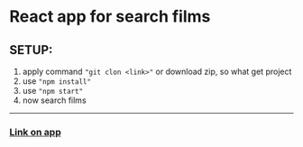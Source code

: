# React app for search films
## SETUP: 
1. apply command `"git clon <link>"` or download zip, so what get project 
2. use `"npm install"` 
3. use `"npm start"`
4. now search films 
***
### [Link on app](https://react-search-film.web.app/)
